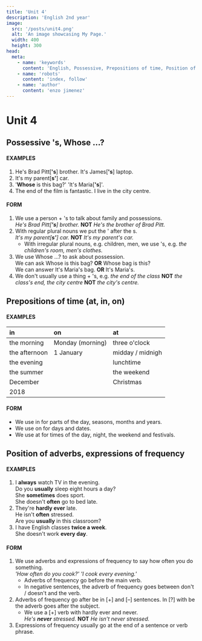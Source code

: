 ```yaml
---
title: 'Unit 4'
description: 'English 2nd year'
image:
  src: '/posts/unit4.png'
  alt: 'An image showcasing My Page.'
  width: 400
  height: 300
head:
  meta:
    - name: 'keywords'
      content: 'English, Possessive, Prepositions of time, Position of adverbs, expressions of frequency'
    - name: 'robots'
      content: 'index, follow'
    - name: 'author'
      content: 'enzo jimenez'
---
```

# Unit 4

## Possessive 's, Whose ...?
#### EXAMPLES
1. He's Brad Pitt[**'s**] brother. It's James[**'s**] laptop.
2. It's my parent[**s'**] car.
3. '**Whose** is this bag?' 'It's Maria[**'s**]'.
4. The end of the film is fantastic. I live in the city centre.

#### FORM
1. We use a person + 's to talk about family and possessions.  
  _He's Brad Pitt[**'s**] brother._ **NOT** _He's the brother of Brad Pitt._
2. With regular plural nouns we put the ' after the s.  
  _It's my parent[**s'**] car._ **NOT** _It's my parent's car._
    - With irregular plural nouns, e.g. children, men, we use 's, e.g. _the children's room, men's clothes._
3. We use Whose ...? to ask about possession.  
  We can ask Whose is this bag? **OR** Whose bag is this?  
  We can answer It's Maria's bag. **OR** It's Maria's.
4. We don't usually use a thing + 's, e.g. _the end of the class_ **NOT** _the class's end, the city centre_ **NOT** _the city's centre._

## Prepositions of time (at, in, on)
#### EXAMPLES
|    **in**   |      **on**    |    **at**      |
|:------------|:---------------|:---------------|
|the morning  |Monday (morning)|three o'clock   |
|the afternoon|1 January       |midday / midnigh|
|the evening  |                |lunchtime       |
|the summer   |                |the weekend     |
|December     |                |Christmas       |
|2018         |                |                |
 
#### FORM
- We use in for parts of the day, seasons, months and years.
- We use on for days and dates.
- We use at for times of the day, night, the weekend and festivals.

## Position of adverbs, expressions of frequency
#### EXAMPLES
1. I **always** watch TV in the evening.  
Do you **usually** sleep eight hours a day?  
She **sometimes** does sport.  
She doesn't **often** go to bed late.
2. They're **hardly ever** late.  
He isn't **often** stressed.  
Are you **usually** in this classroom?
3. I have English classes **twice a week**.  
She doesn't work **every day**.

#### FORM
1. We use adverbs and expressions of frequency to say how often you do
something.  
_'How often do you cook?' 'I cook every evening.'_  
    - Adverbs of frequency go before the main verb.
    - In negative sentences, the adverb of frequency goes between don't /
doesn't and the verb.
2. Adverbs of frequency go after be in \[+\] and \[–\] sentences. In \[?\] with be the
adverb goes after the subject.
    - We use a \[+\] verb with hardly ever and never.  
    _He's **never** stressed._ **NOT** _He isn't never stressed._
3. Expressions of frequency usually go at the end of a sentence or verb
phrase.